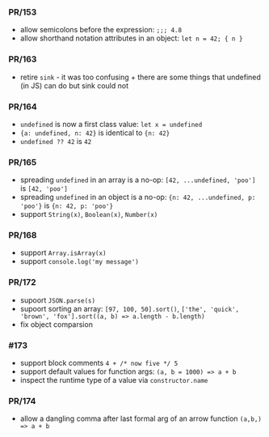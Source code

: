 ### PR/153

- allow semicolons before the expression: `;;; 4.8`
- allow shorthand notation attributes in an object: `let n = 42; { n }`

### PR/163

- retire `sink` - it was too confusing + there are some things that undefined (in JS) can do but sink could not

### PR/164

- `undefined` is now a first class value: `let x = undefined`
- `{a: undefined, n: 42}` is identical to `{n: 42}`
- `undefined ?? 42` is `42`

### PR/165

- spreading `undefined` in an array is a no-op: `[42, ...undefined, 'poo']` is `[42, 'poo']`
- spreading `undefined` in an object is a no-op: `{n: 42, ...undefined, p: 'poo'}` is `{n: 42, p: 'poo'}`
- support `String(x)`, `Boolean(x)`, `Number(x)`

### PR/168

- support `Array.isArray(x)`
- support `console.log('my message')`

### PR/172

- supoort `JSON.parse(s)`
- supoort sorting an array: `[97, 100, 50].sort()`, `['the', 'quick', 'brown', 'fox'].sort((a, b) => a.length - b.length)`
- fix object comparsion

### #173

- support block comments `4 + /* now five */ 5`
- support default values for function args: `(a, b = 1000) => a + b`
- inspect the runtime type of a value via `constructor.name`

### PR/174

- allow a dangling comma after last formal arg of an arrow function `(a,b,) => a + b`
